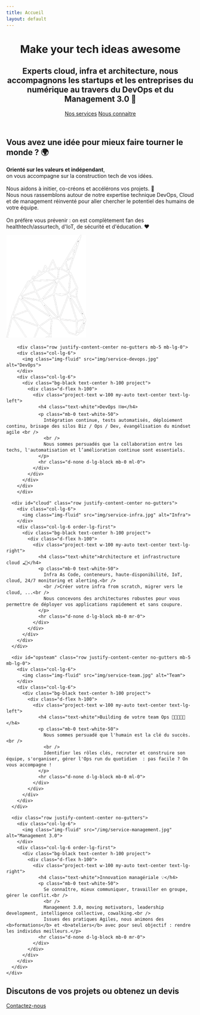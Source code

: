 ```yaml
---
title: Accueil
layout: default
---
```


<!-- Header -->
<header class="masthead">
<div class="container d-flex h-100 align-items-center">
  <div class="mx-auto text-center">
    <h1 class="mx-auto my-0 text-uppercase">Make your tech ideas awesome</h1>
    <h2 class="text-white-50 mx-auto mt-2 mb-5">Experts cloud, infra et architecture, nous accompagnons les startups et les entreprises du numérique au travers du DevOps et du Management 3.0 🚀</h2>
    <a href="#devops" class="btn btn-primary btn-fix m-2 js-scroll-trigger"><i class="fas fa-code fa-lg"></i> Nos services</a>    
    <a href="#about" class="btn btn-secondary btn-fix m-2 js-scroll-trigger"><i class="fas fa-users fa-lg"></i> Nous connaitre️</a>
  </div>
</div>
</header>

<!-- About Section -->
<section id="about" class="about-section text-center">
<div class="container">
  <div class="row">
    <div class="col-lg-8 mx-auto">
      <h2 class="text-white mb-4">Vous avez une idée pour mieux faire tourner le monde ? 🌍</h2>
      <p class="text-white-50">
        <b>Orienté sur les valeurs et indépendant</b>,<br />on vous accompagne sur la construction tech de vos idées.<br />
        <br />
        Nous aidons à initier, co-créons et accélérons vos projets. 🚀<br />
        Nous nous rassemblons autour de notre expertise technique DevOps, Cloud<br />et de management réinventé pour aller chercher le potentiel des humains de votre équipe.<br />
        <br />
        On préfère vous prévenir : on est complètement fan
        des healthtech/assurtech, d'IoT, de sécurité et d'éducation. ❤️
      </p>
    </div>
  </div>
  <img src="/img/myunicorn.png" class="img-fluid" alt="Startup tech unicorn">
</div>
</section>

<!-- Les projets -->
<section id="devops" class="projects-section bg-light">
	<div class="container">

<!-- Devops -->
		<div class="row justify-content-center no-gutters mb-5 mb-lg-0">
		<div class="col-lg-6">
		  <img class="img-fluid" src="img/service-devops.jpg" alt="DevOps">
		</div>
		<div class="col-lg-6">
		  <div class="bg-black text-center h-100 project">
		    <div class="d-flex h-100">
		      <div class="project-text w-100 my-auto text-center text-lg-left">
		        <h4 class="text-white">DevOps ⛓️⚙️</h4>
		        <p class="mb-0 text-white-50">
		          Intégration continue, tests automatisés, déploiement continu, brisage des silos Biz / Ops / Dev, évangélisation du mindset agile <br />
		          <br />
		          Nous sommes persuadés que la collaboration entre les techs, l'automatisation et l’amélioration continue sont essentiels.
		        </p>
		        <hr class="d-none d-lg-block mb-0 ml-0">
		      </div>
		    </div>
		  </div>
		</div>
		</div>

<!-- Cloud -->
	  <div id="cloud" class="row justify-content-center no-gutters">
	    <div class="col-lg-6">
	      <img class="img-fluid" src="img/service-infra.jpg" alt="Infra">
	    </div>
	    <div class="col-lg-6 order-lg-first">
	      <div class="bg-black text-center h-100 project">
	        <div class="d-flex h-100">
	          <div class="project-text w-100 my-auto text-center text-lg-right">
	            <h4 class="text-white">Architecture et infrastructure cloud ☁️🎯</h4>
	            <p class="mb-0 text-white-50">
	              Infra As Code, conteneurs, haute-disponibilité, IoT, cloud, 24/7 monitoring et alerting.<br />
	              <br />Créer votre infra from scratch, migrer vers le cloud, ...<br />
	              Nous concevons des architectures robustes pour vous permettre de déployer vos applications rapidement et sans coupure.
	            </p>
	            <hr class="d-none d-lg-block mb-0 mr-0">
	          </div>
	        </div>
	      </div>
	    </div>
	  </div>

<!-- Ops team -->
	  <div id="opsteam" class="row justify-content-center no-gutters mb-5 mb-lg-0">
	    <div class="col-lg-6">
	      <img class="img-fluid" src="img/service-team.jpg" alt="Team">
	    </div>
	    <div class="col-lg-6">
	      <div class="bg-black text-center h-100 project">
	        <div class="d-flex h-100">
	          <div class="project-text w-100 my-auto text-center text-lg-left">
	            <h4 class="text-white">Building de votre team Ops 👨‍👩‍👧‍👦🏅</h4>
	            <p class="mb-0 text-white-50">
	              Nous sommes persuadé que l'humain est la clé du succès.<br />
	              <br />
	              Identifier les rôles clés, recruter et construire son équipe, s'organiser, gérer l'Ops run du quotidien  : pas facile ? On vous accompagne !
	            </p>
	            <hr class="d-none d-lg-block mb-0 ml-0">
	          </div>
	        </div>
	      </div>
	    </div>
	  </div>

<!-- Management 3.0 -->
	  <div class="row justify-content-center no-gutters">
	    <div class="col-lg-6">
	      <img class="img-fluid" src="/img/service-management.jpg" alt="Management 3.0">
	    </div>
	    <div class="col-lg-6 order-lg-first">
	      <div class="bg-black text-center h-100 project">
	        <div class="d-flex h-100">
	          <div class="project-text w-100 my-auto text-center text-lg-right">
	            <h4 class="text-white">Innovation managériale 💡</h4>
	            <p class="mb-0 text-white-50">
	              Se connaître, mieux communiquer, travailler en groupe, gérer le conflit.<br />
	              <br />
	              Management 3.0, moving motivators, leadership development, intelligence collective, cowalking.<br />
	              Issues des pratiques Agiles, nous animons des <b>formations</b> et <b>ateliers</b> avec pour seul objectif : rendre les individus meilleurs.</p>
	            <hr class="d-none d-lg-block mb-0 mr-0">
	          </div>
	        </div>
	      </div>
	    </div>
	  </div>
	</div>
</section>

<!-- Contact Section -->
<section id="signup" class="signup-section">
	<div class="container">
	  <div class="row">
	    <div class="col-md-10 col-lg-8 mx-auto text-center">
	      <h2 class="text-white mb-5">Discutons de vos projets ou obtenez un devis</h2>
	      <a href="/contact.html" class="btn btn-primary btn-fix m-2 js-scroll-trigger"><i class="far fa-paper-plane fa-lg"></i> Contactez-nous</a>   
	    </div>
	  </div>
	</div>
</section>
